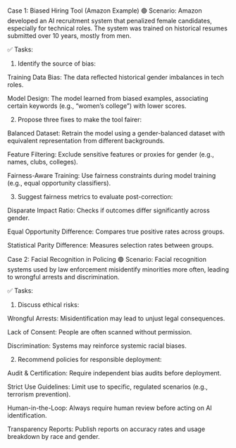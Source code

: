 Case 1: Biased Hiring Tool (Amazon Example)
🟢 Scenario:
Amazon developed an AI recruitment system that penalized female candidates, especially for technical roles. The system was trained on historical resumes submitted over 10 years, mostly from men.

✅ Tasks:
1. Identify the source of bias:

Training Data Bias: The data reflected historical gender imbalances in tech roles.

Model Design: The model learned from biased examples, associating certain keywords (e.g., “women’s college”) with lower scores.

2. Propose three fixes to make the tool fairer:

Balanced Dataset: Retrain the model using a gender-balanced dataset with equivalent representation from different backgrounds.

Feature Filtering: Exclude sensitive features or proxies for gender (e.g., names, clubs, colleges).

Fairness-Aware Training: Use fairness constraints during model training (e.g., equal opportunity classifiers).

3. Suggest fairness metrics to evaluate post-correction:

Disparate Impact Ratio: Checks if outcomes differ significantly across gender.

Equal Opportunity Difference: Compares true positive rates across groups.

Statistical Parity Difference: Measures selection rates between groups.

 Case 2: Facial Recognition in Policing
🟢 Scenario:
Facial recognition systems used by law enforcement misidentify minorities more often, leading to wrongful arrests and discrimination.

✅ Tasks:
1. Discuss ethical risks:

Wrongful Arrests: Misidentification may lead to unjust legal consequences.

Lack of Consent: People are often scanned without permission.

Discrimination: Systems may reinforce systemic racial biases.

2. Recommend policies for responsible deployment:

Audit & Certification: Require independent bias audits before deployment.

Strict Use Guidelines: Limit use to specific, regulated scenarios (e.g., terrorism prevention).

Human-in-the-Loop: Always require human review before acting on AI identification.

Transparency Reports: Publish reports on accuracy rates and usage breakdown by race and gender.

